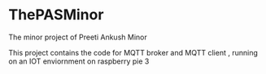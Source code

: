 # ThePASMinor
The minor project of Preeti Ankush Minor

This project contains the code for MQTT broker and MQTT client , running on an IOT enviornment on raspberry pie 3
